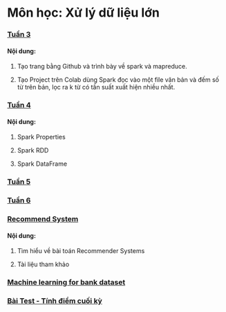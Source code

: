 # Môn học: Xử lý dữ liệu lớn

### [Tuần 3](https://ngominhtoan.github.io/colab_massive_data/week3/)

#### Nội dung:

1. Tạo trang bằng Github và trình bày về spark và mapreduce.

2. Tạo Project trên Colab dùng Spark đọc vào một file văn bản và đếm số từ trên bản, lọc ra k từ có tần suất xuất hiện nhiều nhất.

### [Tuần 4](https://ngominhtoan.github.io/colab_massive_data/week4/)

#### Nội dung:

1. Spark Properties

2. Spark RDD

3. Spark DataFrame

### [Tuần 5](https://colab.research.google.com/drive/1-gUUwruBH2_i9Qk1jSqRn4kve4UafOzy?usp=sharing)

### [Tuần 6](https://colab.research.google.com/drive/1tCu-o86wCqdQpkoycdtPMZLIrcO6z__L?usp=sharing)

### [Recommend System](https://ngominhtoan.github.io/colab_massive_data/RecommendSystem/)

#### Nội dung:

1. Tìm hiểu về bài toán Recommender Systems

2. Tài liệu tham khảo

### [Machine learning for bank dataset](https://colab.research.google.com/drive/1Wx7B-B043d4hkX5dkopoAM32I8dCRoFA?usp=sharing)

### [Bài Test - Tính điểm cuối kỳ](https://colab.research.google.com/drive/1WFPopvt8jE1leG5s03ZH5U6ARerYngIm?usp=sharing)
